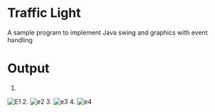 # Traffic Light
A sample program to implement Java swing and graphics with event handling
# Output
1.
![E1](https://user-images.githubusercontent.com/77284995/156699855-d7b6cf80-6eca-451e-b571-49fc026e378b.png)
2.
![e2](https://user-images.githubusercontent.com/77284995/156699864-15792985-e6c0-435e-9d87-be8bed438505.png)
3.
![e3](https://user-images.githubusercontent.com/77284995/156699866-0ab2f361-5aea-4209-8715-67f2aef86ebd.png)
4.
![e4](https://user-images.githubusercontent.com/77284995/156699871-9b20106a-c6da-40f4-978d-8969c93e1741.png)
